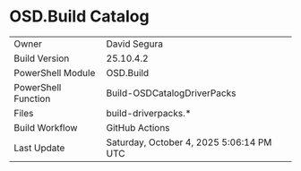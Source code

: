 ﻿# OSD.Build Catalog

| | |
|-|-|
| Owner | David Segura |
| Build Version | 25.10.4.2 |
| PowerShell Module | OSD.Build |
| PowerShell Function | Build-OSDCatalogDriverPacks |
| Files | build-driverpacks.* |
| Build Workflow | GitHub Actions |
| Last Update | Saturday, October 4, 2025 5:06:14 PM UTC |

